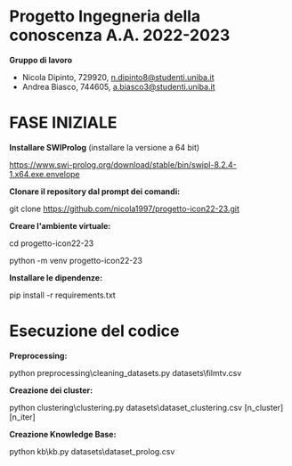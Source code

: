 # Progetto Ingegneria della conoscenza A.A. 2022-2023 

**Gruppo di lavoro**

-	Nicola Dipinto, 729920, n.dipinto8@studenti.uniba.it 
- Andrea Biasco, 744605, a.biasco3@studenti.uniba.it 

# FASE INIZIALE

**Installare SWIProlog** (installare la versione a 64 bit) 

https://www.swi-prolog.org/download/stable/bin/swipl-8.2.4-1.x64.exe.envelope 

**Clonare il repository dal prompt dei comandi:**

 git clone https://github.com/nicola1997/progetto-icon22-23.git 

**Creare l'ambiente virtuale:** 

 cd progetto-icon22-23 

 python -m venv progetto-icon22-23 

**Installare le dipendenze:** 

 pip install -r requirements.txt 

# Esecuzione del codice 
**Preprocessing:** 

 python preprocessing\cleaning_datasets.py datasets\filmtv.csv 

**Creazione dei cluster:**

 python clustering\clustering.py datasets\dataset_clustering.csv [n_cluster] [n_iter]

**Creazione Knowledge Base:**

 python kb\kb.py datasets\dataset_prolog.csv

 

